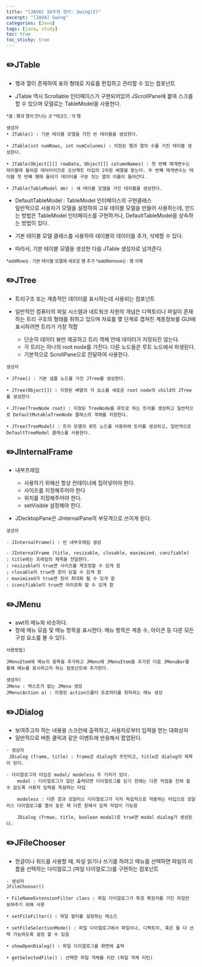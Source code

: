 ```yaml
---
title: "[JAVA] 10주차 정리: Swing(2)"
excerpt: "[JAVA] Swing"
categories: [Java]
tags: [java, study]
toc: true
toc_sticky: true
---
```


## ✏️JTable

+ 행과 열이 존재하여 표의 형태로 자료를 편집하고 관리할 수 있는 컴포넌트

+ JTable 역시 Scrollable 인터페이스가 구현되어있어 JScrollPane에 붙여 스크롤 할 수 있으며 모델로는 TableModel을 사용한다.

<small>	
*셀 : 행과 열이 만나는 곳   
*레코드 : 각 행
</small>  

```
생성자
• JTable() : 기본 테이블 모델을 가진 빈 테이블을 생성한다.

• JTable(int numRows, int numColunms) : 지정된 행과 열의 수를 가진 테이블 생성한다.

• JTable(Object[][] rowData, Object[][ columnNames) : 첫 번째 매개변수는 테이블에 들어갈 데이터이므로 오브젝트 타입의 2차원 배열을 받는다. 두 번째 매개변수는 테이블 첫 번째 행에 들어가 데이터를 구분 짓는 열의 이름이 들어간다.

• JTable(TableModel dm) : 새 테이블 모델을 가진 테이블을 생성한다.  
```


+ DefaultTableModel : TableModel 인터페이스의 구현클래스  
   일반적으로 사용자가 모델을 설정하여 고유 테이블 모델을 만들어 사용하는데, 만드는 방법은 TableModel 인터페이스를 구현하거나, DefaultTableModel을 상속하는 방법이 있다. 

+ 기본 테이블 모델 클래스를 사용하여 테이블의 데이터를 추가, 삭제할 수 있다.
  
+ 따라서, 기본 테이블 모델을 생성한 다음 JTable 생성자로 넘겨준다.

<small>  
*addRow() : 기본 테이블 모델에 새로운 행 추가  
*addRemove() : 행 삭제  
</small>
  
  
## ✏️JTree

+ 트리구조 또는 계층적인 데이터를 표시하는데 사용되는 컴포넌트

+ 일반적인 컴퓨터의 파일 시스템과 네트워크 자원의 개념은 디렉토리나 파일이 존재하는 트리 구조의 형태를 취하고 있으며 자료를 몇 단계로 겹쳐진 계층정보를 GUI에 표시하려면 트리가 가장 적합

  + 단순히 데이터 뷰만 제공하고 트리 객체 안에 데이터가 저장되진 않는다.
  + 각 트리는 하나의 root node를 가진다. 다른 노드들은 루트 노드에서 파생된다.
  + 기본적으로 ScrollPane으로 전달하여 사용한다.

```  
생성자

• JTree() : 기본 샘플 노드를 가진 JTree를 생성한다.

• JTree(Object[]) : 지정된 배열의 각 요소를 새로운 root node의 child의 JTree를 생성한다

• JTree(TreeNode root) : 지정된 TreeNode를 루트로 하는 트리를 생성하고 일반적으로 DefaultMutableTreeNode 클래스의 객체를 지정한다. 

• JTree(TreeModel) : 트리 모델의 루트 노드를 사용하여 트리를 생성하고, 일반적으로 DefaultTreeModel 클래스를 사용한다.  
```  

## ✏️JInternalFrame

+ 내부프레임

    - 사용하기 위해선 항상 컨테이너에 집어넣어야 한다.
    - 사이즈를 지정해주어야 한다
    - 위치를 지정해주어야 한다.
    - setVisible 설정해야 한다.

+ JDecktopPane은 JInternalPane의 부모격으로 쓰이게 된다.  
  
```
생성자  

- JInternalFrame() : 빈 내부프레임 생성

- JInternalFrame (title, resizable, closable, maximized, conifiable)
: title에는 프레임의 제목을 전달한다. 
: resizable이 true면 사이즈를 재조정할 수 있게 함
; closable이 true면 창이 닫힐 수 있게 함
: maximized가 true면 창이 최대화 될 수 있게 함
: iconifiable이 true면 아이콘화 할 수 있게 함
```  

## ✏️JMenu

+ awt의 메뉴와 비슷하다. 
+ 창에 메뉴 모음 및 메뉴 항목을 표시한다. 메뉴 항목은 계층 수, 아이콘 등 다른 모든 구성 요소를 볼 수 있다. 

```
사용방법)

JMenuItem에 메뉴의 항목을 추가하고 JMenu에 JMenuItem을 추가한 다음 JMenuBar를 통해 메뉴를 표시하고자 하는 컴포넌트에 추가한다.

생성자)
JMenu : 텍스트가 없는 JMenu 생성
JMenu(Action a) : 지정된 action으롭터 프로퍼티를 취득하는 메뉴 생성
```  

## ✏️JDialog

+ 보여주고자 하는 내용을 스크린에 출력하고, 사용자로부터 입력을 받는 대화상자
+ 일반적으로 버튼 클릭과 같은 이벤트에 반응해서 팝업된다.

```
- 생성자
 JDialog (frame, title) : frame은 dialog의 주인이고, title은 dialog의 제목이 된다.  

- 다이얼로그의 타입은 modal/ modeless 두 가지가 있다.  
	modal : 다이얼로그가 일단 출력되면 다이얼로그를 닫기 전에는 다른 작업을 전혀 할 수 없도록 사용자 입력을 독점하는 타입  

	modeless : 다른 창과 모달리스 다이얼로그가 각자 독립적으로 작동하는 타입으로 모달리스 다이얼로그를 열어 놓은 채 다른 창에서 입력 작업이 가능함  

	JDialog (frmae, title, boolean modal)로 true면 modal dialog가 생성된다.
```  

## ✏️JFileChooser

+ 한글이나 워드를 사용할 때, 파일 읽기나 쓰기를 하려고 메뉴를 선택하면 파일의 이름을 선택하는 다이얼로그 (파일 다이얼로그)를 구현하는 컴포넌트

```
- 생성자
JFileChooser()

• FileNameExtensionFilter class : 파일 다이얼로그가 특정 확장자를 가진 파일만 보여주기 위해 사용

• setFileFilter() : 파일 필터를 설정하는 메소드

• setFileSelectionMode() : 파일 다이얼로그에서 파일이나, 디렉토리, 혹은 둘 다 선택 가능하도록 설정 할 수 있음

• showOpenDialog() : 파일 다이얼로그를 화면에 출력

• getSelectedFile() : 선택한 파일 객체를 리턴 (파일 객체 리턴)
```



